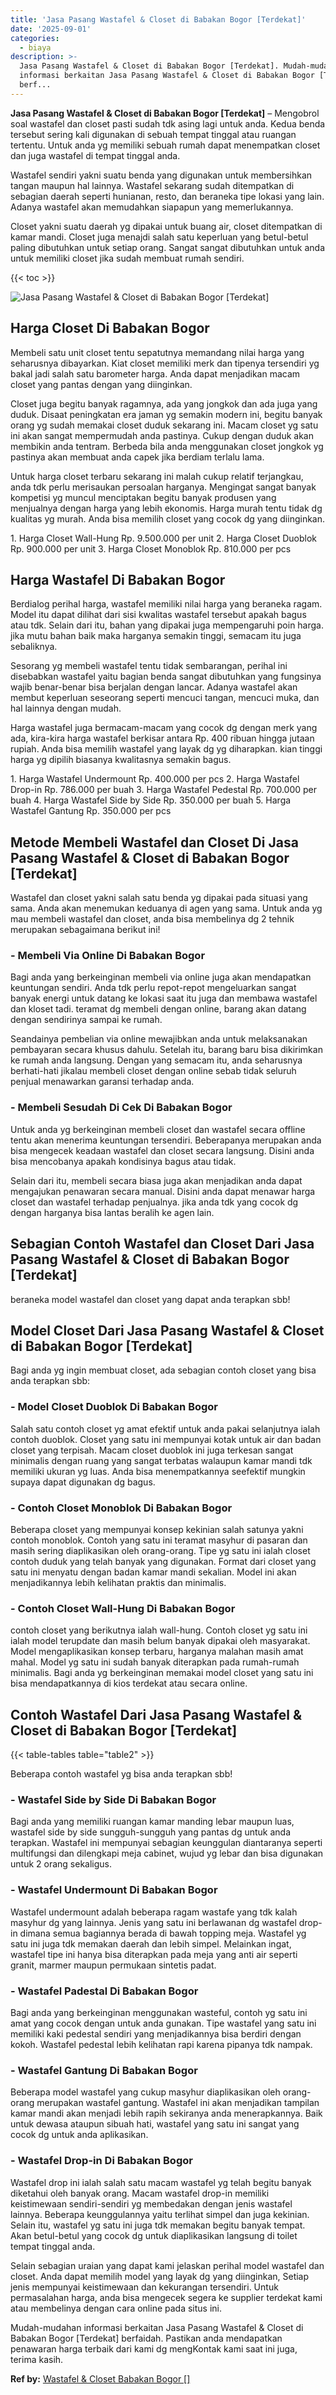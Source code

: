 ```yaml
---
title: 'Jasa Pasang Wastafel & Closet di Babakan Bogor [Terdekat]'
date: '2025-09-01'
categories:
  - biaya
description: >-
  Jasa Pasang Wastafel & Closet di Babakan Bogor [Terdekat]. Mudah-mudahan
  informasi berkaitan Jasa Pasang Wastafel & Closet di Babakan Bogor [Terdekat]
  berf...
---
```


**Jasa Pasang Wastafel & Closet di Babakan Bogor \[Terdekat\]** – Mengobrol soal wastafel dan closet pasti sudah tdk asing lagi untuk anda. Kedua benda tersebut sering kali digunakan di sebuah tempat tinggal atau ruangan tertentu. Untuk anda yg memiliki sebuah rumah dapat menempatkan closet dan juga wastafel di tempat tinggal anda.

Wastafel sendiri yakni suatu benda yang digunakan untuk membersihkan tangan maupun hal lainnya. Wastafel sekarang sudah ditempatkan di sebagian daerah seperti hunianan, resto, dan beraneka tipe lokasi yang lain. Adanya wastafel akan memudahkan siapapun yang memerlukannya.

Closet yakni suatu daerah yg dipakai untuk buang air, closet ditempatkan di kamar mandi. Closet juga menajdi salah satu keperluan yang betul-betul paling dibutuhkan untuk setiap orang. Sangat sangat dibutuhkan untuk anda untuk memiliki closet jika sudah membuat rumah sendiri.

{{< toc >}}

![Jasa Pasang Wastafel & Closet di Babakan Bogor [Terdekat]](/images/wastafel-closet-murah66.png)

## Harga Closet Di Babakan Bogor

Membeli satu unit closet tentu sepatutnya memandang nilai harga yang seharusnya dibayarkan. Kiat closet memiliki merk dan tipenya tersendiri yg bakal jadi salah satu barometer harga. Anda dapat menjadikan macam closet yang pantas dengan yang diinginkan.

Closet juga begitu banyak ragamnya, ada yang jongkok dan ada juga yang duduk. Disaat peningkatan era jaman yg semakin modern ini, begitu banyak orang yg sudah memakai closet duduk sekarang ini. Macam closet yg satu ini akan sangat mempermudah anda pastinya. Cukup dengan duduk akan membikin anda tentram. Berbeda bila anda menggunakan closet jongkok yg pastinya akan membuat anda capek jika berdiam terlalu lama.

Untuk harga closet terbaru sekarang ini malah cukup relatif terjangkau, anda tdk perlu merisaukan persoalan harganya. Mengingat sangat banyak kompetisi yg muncul menciptakan begitu banyak produsen yang menjualnya dengan harga yang lebih ekonomis. Harga murah tentu tidak dg kualitas yg murah. Anda bisa memilih closet yang cocok dg yang diinginkan.

1\. Harga Closet Wall-Hung Rp. 9.500.000 per unit 2. Harga Closet Duoblok Rp. 900.000 per unit 3. Harga Closet Monoblok Rp. 810.000 per pcs

## Harga Wastafel Di Babakan Bogor

Berdialog perihal harga, wastafel memiliki nilai harga yang beraneka ragam. Model itu dapat dilihat dari sisi kwalitas wastafel tersebut apakah bagus atau tdk. Selain dari itu, bahan yang dipakai juga mempengaruhi poin harga. jika mutu bahan baik maka harganya semakin tinggi, semacam itu juga sebaliknya.

Sesorang yg membeli wastafel tentu tidak sembarangan, perihal ini disebabkan wastafel yaitu bagian benda sangat dibutuhkan yang fungsinya wajib benar-benar bisa berjalan dengan lancar. Adanya wastafel akan membut keperluan seseorang seperti mencuci tangan, mencuci muka, dan hal lainnya dengan mudah.

Harga wastafel juga bermacam-macam yang cocok dg dengan merk yang ada, kira-kira harga wastafel berkisar antara Rp. 400 ribuan hingga jutaan rupiah. Anda bisa memilih wastafel yang layak dg yg diharapkan. kian tinggi harga yg dipilih biasanya kwalitasnya semakin bagus.

1\. Harga Wastafel Undermount Rp. 400.000 per pcs 2. Harga Wastafel Drop-in Rp. 786.000 per buah 3. Harga Wastafel Pedestal Rp. 700.000 per buah 4. Harga Wastafel Side by Side Rp. 350.000 per buah 5. Harga Wastafel Gantung Rp. 350.000 per pcs

## Metode Membeli Wastafel dan Closet Di Jasa Pasang Wastafel & Closet di Babakan Bogor \[Terdekat\]

Wastafel dan closet yakni salah satu benda yg dipakai pada situasi yang sama. Anda akan menemukan keduanya di agen yang sama. Untuk anda yg mau membeli wastafel dan closet, anda bisa membelinya dg 2 tehnik merupakan sebagaimana berikut ini!

### \- Membeli Via Online Di Babakan Bogor

Bagi anda yang berkeinginan membeli via online juga akan mendapatkan keuntungan sendiri. Anda tdk perlu repot-repot mengeluarkan sangat banyak energi untuk datang ke lokasi saat itu juga dan membawa wastafel dan kloset tadi. teramat dg membeli dengan online, barang akan datang dengan sendirinya sampai ke rumah.

Seandainya pembelian via online mewajibkan anda untuk melaksanakan pembayaran secara khusus dahulu. Setelah itu, barang baru bisa dikirimkan ke rumah anda langsung. Dengan yang semacam itu, anda seharusnya berhati-hati jikalau membeli closet dengan online sebab tidak seluruh penjual menawarkan garansi terhadap anda.

### \- Membeli Sesudah Di Cek Di Babakan Bogor

Untuk anda yg berkeinginan membeli closet dan wastafel secara offline tentu akan menerima keuntungan tersendiri. Beberapanya merupakan anda bisa mengecek keadaan wastafel dan closet secara langsung. Disini anda bisa mencobanya apakah kondisinya bagus atau tidak.

Selain dari itu, membeli secara biasa juga akan menjadikan anda dapat mengajukan penawaran secara manual. Disini anda dapat menawar harga closet dan wastafel terhadap penjualnya. jika anda tdk yang cocok dg dengan harganya bisa lantas beralih ke agen lain.

## Sebagian Contoh Wastafel dan Closet Dari Jasa Pasang Wastafel & Closet di Babakan Bogor \[Terdekat\]

beraneka model wastafel dan closet yang dapat anda terapkan sbb!

## Model Closet Dari Jasa Pasang Wastafel & Closet di Babakan Bogor \[Terdekat\]

Bagi anda yg ingin membuat closet, ada sebagian contoh closet yang bisa anda terapkan sbb:

### \- Model Closet Duoblok Di Babakan Bogor

Salah satu contoh closet yg amat efektif untuk anda pakai selanjutnya ialah contoh duoblok. Closet yang satu ini mempunyai kotak untuk air dan badan closet yang terpisah. Macam closet duoblok ini juga terkesan sangat minimalis dengan ruang yang sangat terbatas walaupun kamar mandi tdk memiliki ukuran yg luas. Anda bisa menempatkannya seefektif mungkin supaya dapat digunakan dg bagus.

### \- Contoh Closet Monoblok Di Babakan Bogor

Beberapa closet yang mempunyai konsep kekinian salah satunya yakni contoh monoblok. Contoh yang satu ini teramat masyhur di pasaran dan masih sering diaplikasikan oleh orang-orang. Tipe yg satu ini ialah closet contoh duduk yang telah banyak yang digunakan. Format dari closet yang satu ini menyatu dengan badan kamar mandi sekalian. Model ini akan menjadikannya lebih kelihatan praktis dan minimalis.

### \- Contoh Closet Wall-Hung Di Babakan Bogor

contoh closet yang berikutnya ialah wall-hung. Contoh closet yg satu ini ialah model terupdate dan masih belum banyak dipakai oleh masyarakat. Model mengaplikasikan konsep terbaru, harganya malahan masih amat mahal. Model yg satu ini sudah banyak diterapkan pada rumah-rumah minimalis. Bagi anda yg berkeinginan memakai model closet yang satu ini bisa mendapatkannya di kios terdekat atau secara online.

## Contoh Wastafel Dari Jasa Pasang Wastafel & Closet di Babakan Bogor \[Terdekat\]

{{< table-tables table="table2" >}}

Beberapa contoh wastafel yg bisa anda terapkan sbb!

### \- Wastafel Side by Side Di Babakan Bogor

Bagi anda yang memiliki ruangan kamar manding lebar maupun luas, wastafel side by side sungguh-sungguh yang pantas dg untuk anda terapkan. Wastafel ini mempunyai sebagian keunggulan diantaranya seperti multifungsi dan dilengkapi meja cabinet, wujud yg lebar dan bisa digunakan untuk 2 orang sekaligus.

### \- Wastafel Undermount Di Babakan Bogor

Wastafel undermount adalah beberapa ragam wastafe yang tdk kalah masyhur dg yang lainnya. Jenis yang satu ini berlawanan dg wastafel drop-in dimana semua bagiannya berada di bawah topping meja. Wastafel yg satu ini juga tdk memakan daerah dan lebih simpel. Melainkan ingat, wastafel tipe ini hanya bisa diterapkan pada meja yang anti air seperti granit, marmer maupun permukaan sintetis padat.

### \- Wastafel Padestal Di Babakan Bogor

Bagi anda yang berkeinginan menggunakan wasteful, contoh yg satu ini amat yang cocok dengan untuk anda gunakan. Tipe wastafel yang satu ini memiliki kaki pedestal sendiri yang menjadikannya bisa berdiri dengan kokoh. Wastafel pedestal lebih kelihatan rapi karena pipanya tdk nampak.

### \- Wastafel Gantung Di Babakan Bogor

Beberapa model wastafel yang cukup masyhur diaplikasikan oleh orang-orang merupakan wastafel gantung. Wastafel ini akan menjadikan tampilan kamar mandi akan menjadi lebih rapih sekiranya anda menerapkannya. Baik untuk dewasa ataupun sibuah hati, wastafel yang satu ini sangat yang cocok dg untuk anda aplikasikan.

### \- Wastafel Drop-in Di Babakan Bogor

Wastafel drop ini ialah salah satu macam wastafel yg telah begitu banyak diketahui oleh banyak orang. Macam wastafel drop-in memiliki keistimewaan sendiri-sendiri yg membedakan dengan jenis wastafel lainnya. Beberapa keunggulannya yaitu terlihat simpel dan juga kekinian. Selain itu, wastafel yg satu ini juga tdk memakan begitu banyak tempat. Akan betul-betul yang cocok dg untuk diaplikasikan langsung di toilet tempat tinggal anda.

Selain sebagian uraian yang dapat kami jelaskan perihal model wastafel dan closet. Anda dapat memilih model yang layak dg yang diinginkan, Setiap jenis mempunyai keistimewaan dan kekurangan tersendiri. Untuk permasalahan harga, anda bisa mengecek segera ke supplier terdekat kami atau membelinya dengan cara online pada situs ini.

Mudah-mudahan informasi berkaitan Jasa Pasang Wastafel & Closet di Babakan Bogor \[Terdekat\] berfaidah. Pastikan anda mendapatkan penawaran harga terbaik dari kami dg mengKontak kami saat ini juga, terima kasih.

**Ref by:** [Wastafel & Closet Babakan Bogor []](https://id.wikipedia.org/wiki/Wastafel)

